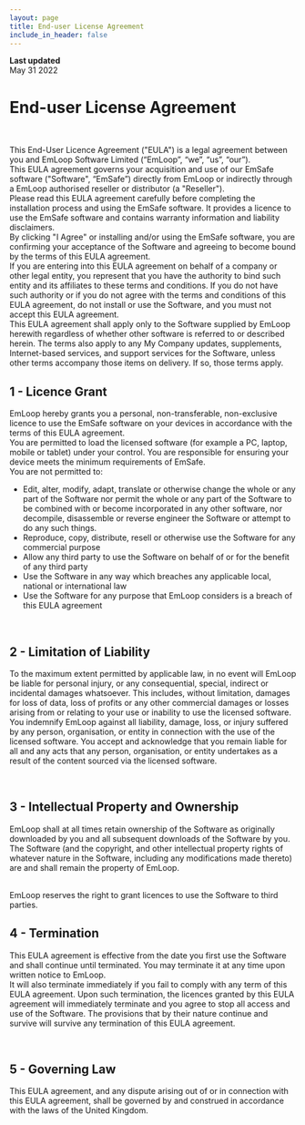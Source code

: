 ```yaml
---
layout: page
title: End-user License Agreement
include_in_header: false
---
```


**Last updated**  
May 31 2022

# End-user License Agreement
<br>

This End-User Licence Agreement ("EULA") is a legal agreement between you and EmLoop Software Limited (“EmLoop”, “we”, “us”, “our”).
<br>
This EULA agreement governs your acquisition and use of our EmSafe software ("Software", “EmSafe”) directly from EmLoop or indirectly through a EmLoop authorised reseller or distributor (a "Reseller").
<br>
Please read this EULA agreement carefully before completing the installation process and using the EmSafe software. It provides a licence to use the EmSafe software and contains warranty information and liability disclaimers.
<br>
By clicking "I Agree" or installing and/or using the EmSafe software, you are confirming your acceptance of the Software and agreeing to become bound by the terms of this EULA agreement.
<br>
If you are entering into this EULA agreement on behalf of a company or other legal entity, you represent that you have the authority to bind such entity and its affiliates to these terms and conditions. If you do not have such authority or if you do not agree with the terms and conditions of this EULA agreement, do not install or use the Software, and you must not accept this EULA agreement.
<br>
This EULA agreement shall apply only to the Software supplied by EmLoop herewith regardless of whether other software is referred to or described herein. The terms also apply to any My Company updates, supplements, Internet-based services, and support services for the Software, unless other terms accompany those items on delivery. If so, those terms apply.


## 1 - Licence Grant
EmLoop hereby grants you a personal, non-transferable, non-exclusive licence to use the EmSafe software on your devices in accordance with the terms of this EULA agreement.
<br>
You are permitted to load the licensed software (for example a PC, laptop, mobile or tablet) under your control. You are responsible for ensuring your device meets the minimum requirements of EmSafe.
<br>
You are not permitted to:
<br>

- Edit, alter, modify, adapt, translate or otherwise change the whole or any part of the Software nor permit the whole or any part of the Software to be combined with or become incorporated in any other software, nor decompile, disassemble or reverse engineer the Software or attempt to do any such things.
- Reproduce, copy, distribute, resell or otherwise use the Software for any commercial purpose
- Allow any third party to use the Software on behalf of or for the benefit of any third party
- Use the Software in any way which breaches any applicable local, national or international law
- Use the Software for any purpose that EmLoop considers is a breach of this EULA agreement

<br>

## 2 - Limitation of Liability
To the maximum extent permitted by applicable law, in no event will EmLoop be liable for personal injury, or any consequential, special, indirect or incidental damages whatsoever. This includes, without limitation, damages for loss of data, loss of profits or any other commercial damages or losses arising from or relating to your use or inability to use the licensed software. You indemnify EmLoop against all liability, damage, loss, or injury suffered by any person, organisation, or entity in connection with the use of the licensed software. You accept and acknowledge that you remain liable for all and any acts that any person, organisation, or entity undertakes as a result of the content sourced via the licensed software.

<br>

## 3 - Intellectual Property and Ownership
EmLoop shall at all times retain ownership of the Software as originally downloaded by you and all subsequent downloads of the Software by you. The Software (and the copyright, and other intellectual property rights of whatever nature in the Software, including any modifications made thereto) are and shall remain the property of EmLoop.

<br>
EmLoop reserves the right to grant licences to use the Software to third parties.

<br>

## 4 - Termination
This EULA agreement is effective from the date you first use the Software and shall continue until terminated. You may terminate it at any time upon written notice to EmLoop.
<br>
It will also terminate immediately if you fail to comply with any term of this EULA agreement. Upon such termination, the licences granted by this EULA agreement will immediately terminate and you agree to stop all access and use of the Software. The provisions that by their nature continue and survive will survive any termination of this EULA agreement.

<br>

## 5 - Governing Law
This EULA agreement, and any dispute arising out of or in connection with this EULA agreement, shall be governed by and construed in accordance with the laws of the United Kingdom.
